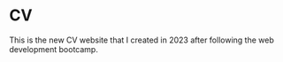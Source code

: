 # CV
This is the new CV website that I created in 2023 after following the web development bootcamp.
